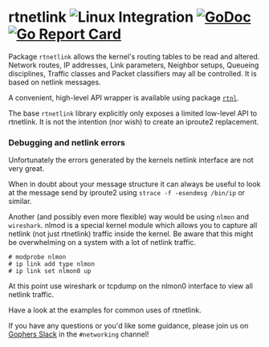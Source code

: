 rtnetlink ![Linux Integration](https/github.com/jsimonetti/rtnetlink/workflows/Go/badge.svg) [![GoDoc](https/godoc.org/github.com/jsimonetti/rtnetlink?status.svg)](https/godoc.org/github.com/jsimonetti/rtnetlink) [![Go Report Card](https/goreportcard.com/badge/github.com/jsimonetti/rtnetlink)](https/goreportcard.com/report/github.com/jsimonetti/rtnetlink)
=======

Package `rtnetlink` allows the kernel's routing tables to be read and
altered. Network routes, IP addresses, Link parameters, Neighbor setups,
Queueing disciplines, Traffic classes and Packet classifiers may all be
controlled. It is based on netlink messages.

A convenient, high-level API wrapper is available using package
[`rtnl`](https/godoc.org/github.com/jsimonetti/rtnetlink/rtnl).

The base `rtnetlink` library explicitly only exposes a limited low-level API to
rtnetlink. It is not the intention (nor wish) to create an iproute2
replacement.

### Debugging and netlink errors
Unfortunately the errors generated by the kernels netlink interface are
not very great.

When in doubt about your message structure it can always be useful to
look at the message send by iproute2 using `strace -f -esendmsg /bin/ip`
or similar.

Another (and possibly even more flexible) way would be using `nlmon` and
`wireshark`. nlmod is a special kernel module which allows you to
capture all netlink (not just rtnetlink) traffic inside the kernel. Be
aware that this might be overwhelming on a system with a lot of netlink
traffic.

```
# modprobe nlmon
# ip link add type nlmon
# ip link set nlmon0 up
```

At this point use wireshark or tcpdump on the nlmon0 interface to view
all netlink traffic.

Have a look at the examples for common uses of rtnetlink.

If you have any questions or you'd like some guidance, please join us on
[Gophers Slack](https/invite.slack.golangbridge.org) in the `#networking`
channel!
